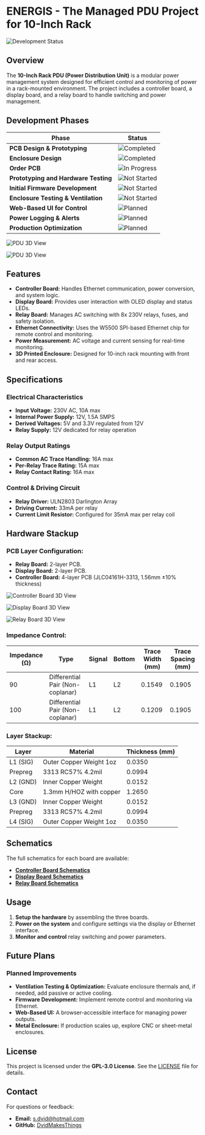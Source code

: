 # ENERGIS - The Managed PDU Project for 10-Inch Rack

![Development Status](https://img.shields.io/badge/status-PCB%20shipped,%20Parts%20arrived-yellow)

## Overview

The **10-Inch Rack PDU (Power Distribution Unit)** is a modular power
management system designed for efficient control and monitoring of power in a
rack-mounted environment. The project includes a controller board, a display
board, and a relay board to handle switching and power management.


## Development Phases

| Phase                                | Status   |
| ------------------------------------ | -------- |
| **PCB Design & Prototyping**         | ![Completed](https://img.shields.io/badge/status-completed-brightgreen) |
| **Enclosure Design**                 | ![Completed](https://img.shields.io/badge/status-completed-brightgreen) |
| **Order PCB**                        | ![In Progress](https://img.shields.io/badge/status-in%20progress-yellow) |
| **Prototyping and Hardware Testing** | ![Not Started](https://img.shields.io/badge/status-not%20started-red) |
| **Initial Firmware Development**     | ![Not Started](https://img.shields.io/badge/status-not%20started-red) |
| **Enclosure Testing & Ventilation**  | ![Not Started](https://img.shields.io/badge/status-not%20started-red) |
| **Web-Based UI for Control**         | ![Planned](https://img.shields.io/badge/status-planned-blue) |
| **Power Logging & Alerts**           | ![Planned](https://img.shields.io/badge/status-planned-blue) |
| **Production Optimization**          | ![Planned](https://img.shields.io/badge/status-planned-blue) |


![PDU 3D View](images/Assembly/Assembled-in-case_3D_1.png)

![PDU 3D View](images/Assembly/Assembled-in-case_3D_2.png)

## Features

- **Controller Board:** Handles Ethernet communication, power conversion, and
  system logic.
- **Display Board:** Provides user interaction with OLED display and status LEDs.
- **Relay Board:** Manages AC switching with 8x 230V relays, fuses, and safety
  isolation.
- **Ethernet Connectivity:** Uses the W5500 SPI-based Ethernet chip for remote
  control and monitoring.
- **Power Measurement:** AC voltage and current sensing for real-time
  monitoring.
- **3D Printed Enclosure:** Designed for 10-inch rack mounting with front and
  rear access.

## Specifications

### Electrical Characteristics

- **Input Voltage:** 230V AC, 10A max
- **Internal Power Supply:** 12V, 1.5A SMPS
- **Derived Voltages:** 5V and 3.3V regulated from 12V
- **Relay Supply:** 12V dedicated for relay operation

### Relay Output Ratings

- **Common AC Trace Handling:** 16A max
- **Per-Relay Trace Rating:** 15A max
- **Relay Contact Rating:** 16A max

### Control & Driving Circuit

- **Relay Driver:** ULN2803 Darlington Array
- **Driving Current:** 33mA per relay
- **Current Limit Resistor:** Configured for 35mA max per relay coil

## Hardware Stackup

### **PCB Layer Configuration:**

- **Relay Board:** 2-layer PCB.
- **Display Board:** 2-layer PCB.
- **Controller Board:** 4-layer PCB (JLC04161H-3313, 1.56mm ±10% thickness)

![Controller Board 3D View](images/Controller%20Board/ControllerBoard_3D-1.png)

![Display Board 3D View](images/Display%20Board/DisplayBoard_3D-2.png)

![Relay Board 3D View](images/Relay%20Board/RelayBoard_3D-1.png)

### **Impedance Control:**

| Impedance (Ω)  | Type                             | Signal  | Bottom  | Trace Width (mm) | Trace Spacing (mm) |
| -------------- | -------------------------------- | ------- | ------- | ---------------- | ------------------ |
| 90             | Differential Pair (Non-coplanar) | L1      | L2      | 0.1549           | 0.1905             |
| 100            | Differential Pair (Non-coplanar) | L1      | L2      | 0.1209           | 0.1905             |

### **Layer Stackup:**

| Layer    | Material                   | Thickness (mm) |
| -------- | -------------------------- | -------------- |
| L1 (SIG) | Outer Copper Weight 1oz    | 0.0350 |
| Prepreg  | 3313 RC57% 4.2mil          | 0.0994 |
| L2 (GND) | Inner Copper Weight        | 0.0152 |
| Core     | 1.3mm H/HOZ with copper    | 1.2650 |
| L3 (GND) | Inner Copper Weight        | 0.0152 |
| Prepreg  | 3313 RC57% 4.2mil          | 0.0994 |
| L4 (SIG) | Outer Copper Weight 1oz    | 0.0350 |

## Schematics

The full schematics for each board are available:

- **[Controller Board Schematics](src/PDF/Controller-Board_Schematics.pdf)**
- **[Display Board Schematics](src/PDF/Display-Board_Schematics.pdf)**
- **[Relay Board Schematics](src/PDF/Relay-Board_Schematics.pdf)**

## Usage

1. **Setup the hardware** by assembling the three boards.
2. **Power on the system** and configure settings via the display or Ethernet
   interface.
3. **Monitor and control** relay switching and power parameters.

## Future Plans

### Planned Improvements

- **Ventilation Testing & Optimization:** Evaluate enclosure thermals and, if
  needed, add passive or active cooling.
- **Firmware Development:** Implement remote control and monitoring via
  Ethernet.
- **Web-Based UI:** A browser-accessible interface for managing power outputs.
- **Metal Enclosure:** If production scales up, explore CNC or sheet-metal
  enclosures.

## License

This project is licensed under the **GPL-3.0 License**. See the [LICENSE](LICENSE)
file for details.

## Contact

For questions or feedback:
- **Email:** [s.dvid@hotmail.com](mailto:s.dvid@hotmail.com)
- **GitHub:** [DvidMakesThings](https://github.com/DvidMakesThings)

